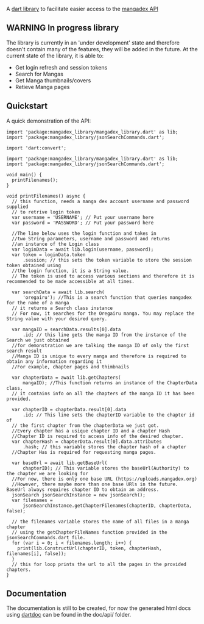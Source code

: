 A [dart library](https://pub.dev/packages/mangadex_library) to facilitate easier access to the [mangadex API](https://api.mangadex.org)

## WARNING In progress library

The library is currently in an 'under development' state and therefore doesn't contain many of the features, they will be added in the future. At the current state of the library, it is able to:
 - Get login refresh and session tokens
 - Search for Mangas
 - Get Manga thumbnails/covers
 - Retieve Manga pages

## Quickstart

A quick demonstration of the API:

```
import 'package:mangadex_library/mangadex_library.dart' as lib;
import 'package:mangadex_library/jsonSearchCommands.dart';

import 'dart:convert';

import 'package:mangadex_library/mangadex_library.dart' as lib;
import 'package:mangadex_library/jsonSearchCommands.dart';

void main() {
  printFilenames();
}

void printFilenames() async {
  // this function, needs a manga dex account username and password supplied
  // to retrive login token
  var username = 'USERNAME'; // Put your username here
  var password = 'PASSWORD'; // Put your password here

  //The line below uses the login function and takes in
  //two String parameters, username and password and returns
  //an instance of the Login class
  var loginData = await lib.login(username, password);
  var token = loginData.token
      .session; // this sets the token variable to store the session token obtained using
  //the login function, it is a String value.
  // The token is used to access various sections and therefore it is recommended to be made accessible at all times.

  var searchData = await lib.search(
      'oregairu'); //This is a search function that queries mangadex for the name of a manga
  // it returns a Search class instance
  // For now, it searches for the Oregairu manga. You may replace the String value with your desired query.

  var mangaID = searchData.results[0].data
      .id; // this line gets the manga ID from the instance of the Search we just obtained
  //for demonstration we are talking the manga ID of only the first search result
  //Manga ID is unique to every manga and therefore is required to obtain any information regarding it
  //For example, chapter pages and thimbnails

  var chapterData = await lib.getChapters(
      mangaID); //This function returns an instance of the ChapterData class,
  // it contains info on all the chapters of the manga ID it has been provided.

  var chapterID = chapterData.result[0].data
      .id; // This line sets the chapterID variable to the chapter id of
  // the first chapter from the chapterData we just got.
  //Every chapter has a usique chapter ID and a chapter Hash
  //Chapter ID is required to access info of the desired chapter.
  var chapterHash = chapterData.result[0].data.attributes
      .hash; // this variable stores the chapter hash of a chapter
  //Chapter Has is required for requesting manga pages.

  var baseUrl = await lib.getBaseUrl(
      chapterID); // This variable stores the baseUrl(Authority) to the chapter we are looking for
  //For now, there is only one base URL (https://uploads.mangadex.org)
  //However, there maybe more than one base URls in the future. BaseUrl always requires chapter ID to obtain an address.
  jsonSearch jsonSearchInstance = new jsonSearch();
  var filenames =
      jsonSearchInstance.getChapterFilenames(chapterID, chapterData, false);

  // the filenames variable stores the name of all files in a manga chapter
  // using the getChapterFileNames function provided in the jsonSearchCommands.dart file.
  for (var i = 0; i < filenames.length; i++) {
    print(lib.ConstructUrl(chapterID, token, chapterHash, filenames[i], false));
  }
  // this for loop prints the url to all the pages in the provided chapters.
}

```

## Documentation
The documentation is still to be created, for now the generated html docs using [dartdoc](https://pub.dev/packages/dartdoc) can be found in the doc/api/ folder.